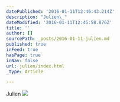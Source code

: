 ```yaml
---
datePublished: '2016-01-11T12:46:43.214Z'
description: "Julien\_"
dateModified: '2016-01-11T12:45:58.876Z'
title: ''
author: []
sourcePath: _posts/2016-01-11-julien.md
published: true
inFeed: true
hasPage: true
inNav: false
url: julien/index.html
_type: Article

---
```

Julien ![](https://the-grid-user-content.s3-us-west-2.amazonaws.com/33c2daeb-0fc3-4a7c-8161-181baa5b0d90.jpg)